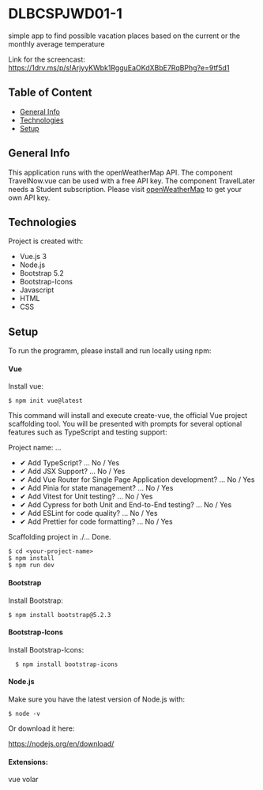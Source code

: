 # DLBCSPJWD01-1
simple app to find possible vacation places based on the current or the monthly average temperature

Link for the screencast:
https://1drv.ms/p/s!ArjyyKWbk1RgguEaOKdXBbE7RqBPhg?e=9tf5d1

## Table of Content
* [General Info](#general-info)
* [Technologies](#technologies)
* [Setup](#setup)

## General Info
This application runs with the openWeatherMap API.
The component TravelNow.vue can be used with a free API key.
The component TravelLater needs a Student subscription.
Please visit [openWeatherMap](https://openweathermap.org/api) to get your own API key.

## Technologies
Project is created with:
* Vue.js 3
* Node.js
* Bootstrap 5.2
* Bootstrap-Icons
* Javascript
* HTML
* CSS

## Setup
To run the programm, please install and run locally using npm:

#### Vue
Install vue:
```
$ npm init vue@latest
```

This command will install and execute create-vue, the official Vue project scaffolding tool. You will be presented with prompts for several optional features such as TypeScript and testing support:

Project name: … <your-project-name>
* ✔ Add TypeScript? … No / Yes
* ✔ Add JSX Support? … No / Yes
* ✔ Add Vue Router for Single Page Application development? … No / Yes
* ✔ Add Pinia for state management? … No / Yes
* ✔ Add Vitest for Unit testing? … No / Yes
* ✔ Add Cypress for both Unit and End-to-End testing? … No / Yes
* ✔ Add ESLint for code quality? … No / Yes
* ✔ Add Prettier for code formatting? … No / Yes

Scaffolding project in ./<your-project-name>...
Done.

  ```
$ cd <your-project-name>
$ npm install
$ npm run dev
  ```
  
#### Bootstrap
Install Bootstrap:
  ```
  $ npm install bootstrap@5.2.3
  ```
#### Bootstrap-Icons
Install Bootstrap-Icons:

```
  $ npm install bootstrap-icons
```
 
#### Node.js
Make sure you have the latest version of Node.js with:
  ```
  $ node -v
  ```
  
Or download it here:

https://nodejs.org/en/download/

#### Extensions:
vue volar

  
